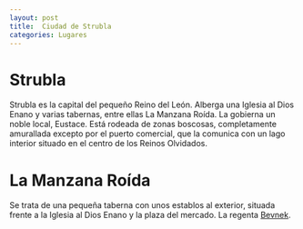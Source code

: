 ```yaml
---
layout: post
title:  Ciudad de Strubla
categories: Lugares
---
```

# Strubla
Strubla es la capital del pequeño Reino del León. Alberga una Iglesia al Dios Enano y varias tabernas, entre ellas La Manzana Roída. La gobierna un noble local, Eustace. Está rodeada de zonas boscosas, completamente amurallada excepto por el puerto comercial, que la comunica con un lago interior situado en el centro de los Reinos Olvidados.

# La Manzana Roída
Se trata de una pequeña taberna con unos establos al exterior, situada frente a la Iglesia al Dios Enano y la plaza del mercado. La regenta [Bevnek](/people/).